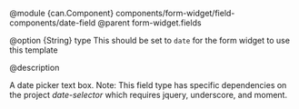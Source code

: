 
@module {can.Component} components/form-widget/field-components/date-field <date-field />
@parent form-widget.fields

@option {String} type This should be set to `date` for the form widget to use this template

@description

A date picker text box. Note: This field type has specific dependencies on the project *date-selector* which requires jquery, underscore, and moment.
